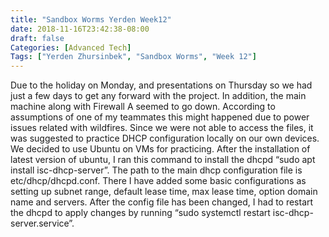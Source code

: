 ```yaml
---
title: "Sandbox Worms Yerden Week12"
date: 2018-11-16T23:42:38-08:00
draft: false
Categories: [Advanced Tech]
Tags: ["Yerden Zhursinbek", "Sandbox Worms", "Week 12"]
---
```

Due to the holiday on Monday, and presentations on Thursday so we had just a few days to get any forward with the project. In addition, the main machine along with Firewall A seemed to go down. According to assumptions of one of my teammates this might happened due to power issues related with wildfires. 
Since we were not able to access the files, it was suggested to practice DHCP configuration locally on our own devices. We decided to use Ubuntu on VMs for practicing. After the installation of latest version of ubuntu, I ran this command to install the dhcpd “sudo apt install isc-dhcp-server”.
The path to the main dhcp configuration file is etc/dhcp/dhcpd.conf. There I have added some basic configurations as setting up subnet range, default lease time, max lease time, option domain name and servers. 
After the config file has been changed, I had to restart the dhcpd to apply changes by running “sudo systemctl restart isc-dhcp-server.service”.

